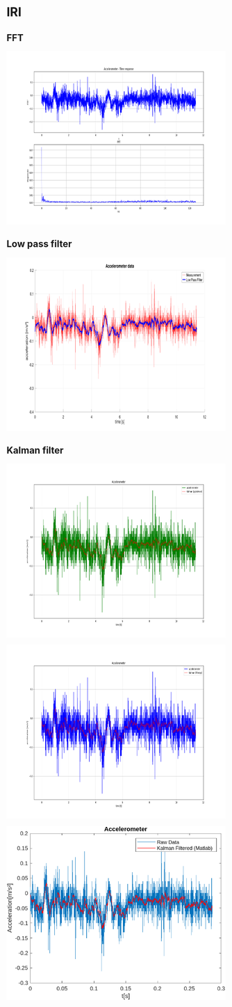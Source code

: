 # IRI
## FFT
<p align="center">
<img src="fft/fft_accel.png" width="600" height="400">
</p>

## Low pass filter
<p align="center">
<img src="low_pass_filter/lpf.png" width="600" height="400">
</p>

## Kalman filter
<p align="center">
<img src="kalman/pykalman_data.png" width="600" height="400">
</p>

<p align="center">
<img src="kalman/filterpy_data.png" width="600" height="400">
</p>

<p align="center">
<img src="kalman/matlab_data.png" width="600" height="400">
</p>







